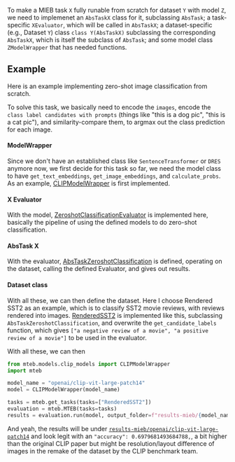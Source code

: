 To make a MIEB task `X` fully runable from scratch for dataset `Y` with model `Z`, we need to implemenet an `AbsTaskX` class for it, subclassing `AbsTask`; a task-specific `XEvaluator`, which will be called in `AbsTaskX`; a dataset-specific (e.g., Dataset `Y`) class `class Y(AbsTaskX)` subclassing the corresponding `AbsTaskX`, which is itself the subclass of `AbsTask`; and some model class `ZModelWrapper` that has needed functions.

## Example

Here is an example implementing zero-shot image classification from scratch.

To solve this task, we basically need to encode the `images`, encode the `class label candidates with prompts` (things like "this is a dog pic", "this is a cat pic"), and similarity-compare them, to argmax out the class prediction for each image.

#### ModelWrapper
Since we don't have an established class like `SentenceTransformer` or `DRES` anymore now, we first decide for this task so far, we need the model class to have `get_text_embeddings`, `get_image_embeddings`, and `calculate_probs`. As an example,  [CLIPModelWrapper](https://github.com/embeddings-benchmark/mteb/blob/mieb/mteb/models/clip_models.py) is first implemented.

#### X Evaluator
With the model, [ZeroshotClassificationEvaluator](https://github.com/embeddings-benchmark/mteb/blob/mieb/mteb/evaluation/evaluators/ZeroshotClassificationEvaluator.py) is implemented here, basically the pipeline of using the defined models to do zero-shot classification.

#### AbsTask X
With the evaluator, [AbsTaskZeroshotClassification](https://github.com/embeddings-benchmark/mteb/blob/mieb/mteb/abstasks/AbsTaskZeroshotClassification.py) is defined, operating on the dataset, calling the defined Evaluator, and gives out results.

#### Dataset class
With all these, we can then define the dataset. Here I choose Rendered SST2 as an example, which is to classify SST2 movie reviews, with reviews rendered into images. [RenderedSST2](https://github.com/embeddings-benchmark/mteb/blob/mieb/mteb/tasks/ZeroshotClassification/eng/RenderedSST2.py) is implemented like this, subclassing `AbsTaskZeroshotClassification`, and overwrite the `get_candidate_labels` function, which gives `["a negative review of a movie", "a positive review of a movie"]` to be used in the evaluator.

With all these, we can then 
```python
from mteb.models.clip_models import CLIPModelWrapper
import mteb

model_name = "openai/clip-vit-large-patch14"
model = CLIPModelWrapper(model_name)

tasks = mteb.get_tasks(tasks=["RenderedSST2"])
evaluation = mteb.MTEB(tasks=tasks)
results = evaluation.run(model, output_folder=f"results-mieb/{model_name}")
```
And yeah, the results will be under [`results-mieb/openai/clip-vit-large-patch14`](https://github.com/embeddings-benchmark/mteb/tree/mieb/results-mieb/openai/clip-vit-large-patch14/no_model_name_available/no_revision_available) and look legit with an `"accuracy": 0.6979681493684788,`, a bit higher than the original CLIP paper but might be resolution/layout difference of images in the remake of the dataset by the CLIP benchmark team.

